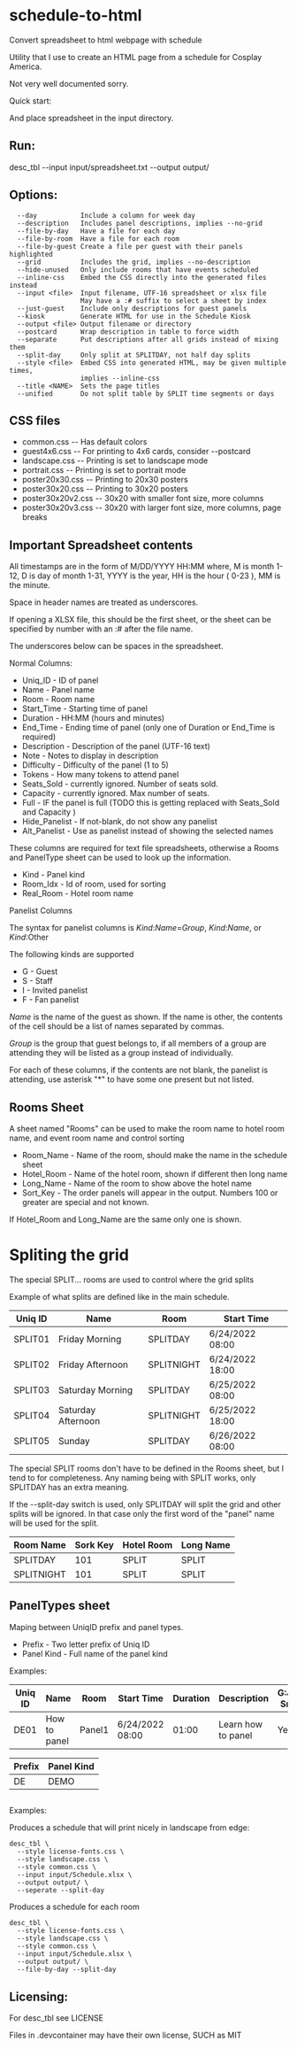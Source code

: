 # schedule-to-html
Convert spreadsheet to html webpage with schedule

Utility that I use to create an HTML page from a schedule for Cosplay America.

Not very well documented sorry.

Quick start:

And place spreadsheet in the input directory.

## Run:

desc_tbl --input input/spreadsheet.txt --output output/

## Options:
```
  --day           Include a column for week day
  --description   Includes panel descriptions, implies --no-grid
  --file-by-day   Have a file for each day
  --file-by-room  Have a file for each room
  --file-by-guest Create a file per guest with their panels highlighted
  --grid          Includes the grid, implies --no-description
  --hide-unused   Only include rooms that have events scheduled
  --inline-css    Embed the CSS directly into the generated files instead
  --input <file>  Input filename, UTF-16 spreadsheet or xlsx file
                  May have a :# suffix to select a sheet by index
  --just-guest    Include only descriptions for guest panels
  --kiosk         Generate HTML for use in the Schedule Kiosk
  --output <file> Output filename or directory
  --postcard      Wrap description in table to force width
  --separate      Put descriptions after all grids instead of mixing them
  --split-day     Only split at SPLITDAY, not half day splits
  --style <file>  Embed CSS into generated HTML, may be given multiple times,
                  implies --inline-css
  --title <NAME>  Sets the page titles
  --unified       Do not split table by SPLIT time segments or days
```

## CSS files

* common.css -- Has default colors
* guest4x6.css -- For printing to 4x6 cards, consider --postcard
* landscape.css -- Printing is set to landscape mode
* portrait.css -- Printing is set to portrait mode
* poster20x30.css -- Printing to 20x30 posters
* poster30x20.css -- Printing to 30x20 posters
* poster30x20v2.css -- 30x20 with smaller font size, more columns
* poster30x20v3.css -- 30x20 with larger font size, more columns, page breaks

## Important Spreadsheet contents

All timestamps are in the form of M/DD/YYYY HH:MM where, M is month 1-12, D is
day of month 1-31, YYYY is the year, HH is the hour ( 0-23 ), MM is the minute.

Space in header names are treated as underscores.

If opening a XLSX file, this should be the first sheet, or the sheet can be
specified by number with an :# after the file name.

The underscores below can be spaces in the spreadsheet.

Normal Columns:

* Uniq_ID - ID of panel
* Name - Panel name
* Room - Room name
* Start_Time - Starting time of panel
* Duration - HH:MM (hours and minutes)
* End_Time - Ending time of panel (only one of Duration or End_Time is required)
* Description - Description of the panel (UTF-16 text)
* Note - Notes to display in description
* Difficulty - Difficulty of the panel (1 to 5)
* Tokens - How many tokens to attend panel
* Seats_Sold - currently ignored. Number of seats sold.
* Capacity - currently ignored. Max number of seats.
* Full - IF the panel is full (TODO this is getting replaced with Seats_Sold and
  Capacity )
* Hide_Panelist - If not-blank, do not show any panelist
* Alt_Panelist - Use as panelist instead of showing the selected names

These columns are required for text file spreadsheets, otherwise a Rooms and
PanelType sheet can be used to look up the information.

* Kind - Panel kind
* Room_Idx - Id of room, used for sorting
* Real_Room - Hotel room name

Panelist Columns

The syntax for panelist columns is _Kind_:_Name_=_Group_, _Kind_:_Name_, or _Kind_:Other

The following kinds are supported

* G - Guest
* S - Staff
* I - Invited panelist
* F - Fan panelist

_Name_ is the name of the guest as shown. If the name is other, the contents of
the cell should be a list of names separated by commas.

_Group_ is the group that guest belongs to, if all members of a group are
attending they will be listed as a group instead of individually.

For each of these columns, if the contents are not blank, the panelist is
attending, use asterisk "*" to have some one present but not listed.

## Rooms Sheet

A sheet named "Rooms" can be used to make the room name to hotel room name, and
event room name and control sorting

* Room_Name - Name of the room, should make the name in the schedule sheet
* Hotel_Room - Name of the hotel room, shown if different then long name
* Long_Name - Name of the room to show above the hotel name
* Sort_Key - The order panels will appear in the output. Numbers 100 or
  greater are special and not known.

If Hotel_Room and Long_Name are the same only one is shown.

# Spliting the grid

The special SPLIT... rooms are used to control where the grid splits

Example of what splits are defined like in the main schedule.

| Uniq ID | Name               | Room       | Start Time      |
|---------|--------------------|------------|-----------------|
| SPLIT01 | Friday Morning     | SPLITDAY   | 6/24/2022 08:00 |
| SPLIT02 | Friday Afternoon   | SPLITNIGHT | 6/24/2022 18:00 |
| SPLIT03 | Saturday Morning   | SPLITDAY   | 6/25/2022 08:00 |
| SPLIT04 | Saturday Afternoon | SPLITNIGHT | 6/25/2022 18:00 |
| SPLIT05 | Sunday             | SPLITDAY   | 6/26/2022 08:00 |

The special SPLIT rooms don't have to be defined in the Rooms sheet, but
I tend to for completeness. Any naming being with SPLIT works, only
SPLITDAY has an extra meaning.

If the --split-day switch is used, only SPLITDAY will split the grid and
other splits will be ignored. In that case only the first word of the
"panel" name will be used for the split.

| Room Name   | Sork Key | Hotel Room | Long Name |
|-------------|----------|------------|-----------|
| SPLITDAY    | 101      | SPLIT      | SPLIT     |
| SPLITNIGHT  | 101      | SPLIT      | SPLIT     |


## PanelTypes sheet

Maping between UniqID prefix and panel types.

* Prefix - Two letter prefix of Uniq ID
* Panel Kind - Full name of the panel kind

Examples:

| Uniq ID | Name         | Room   | Start Time      | Duration | Description        | G:John Smith |
|---------|--------------|--------|-----------------|----------|--------------------|--------------|
| DE01    | How to panel | Panel1 | 6/24/2022 08:00 | 01:00    | Learn how to panel | Yes          |

| Prefix | Panel Kind |
|--------|------------|
| DE     | DEMO       |


##

Examples:

Produces a schedule that will print nicely in landscape from edge:
```
desc_tbl \
  --style license-fonts.css \
  --style landscape.css \
  --style common.css \
  --input input/Schedule.xlsx \
  --output output/ \
  --seperate --split-day
```

Produces a schedule for each room
```
desc_tbl \
  --style license-fonts.css \
  --style landscape.css \
  --style common.css \
  --input input/Schedule.xlsx \
  --output output/ \
  --file-by-day --split-day
```

## Licensing:

For desc_tbl see LICENSE

Files in .devcontainer may have their own license, SUCH as MIT
